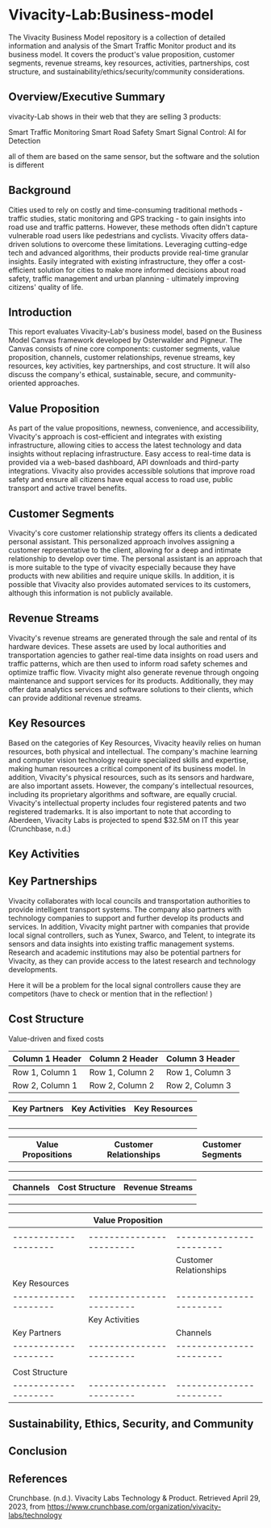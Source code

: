 # Vivacity-Lab:Business-model
The Vivacity Business Model repository is a collection of detailed information and analysis of the Smart Traffic Monitor product and its business model. It covers the product's value proposition, customer segments, revenue streams, key resources, activities, partnerships, cost structure, and sustainability/ethics/security/community considerations. 
## Overview/Executive Summary
vivacity-Lab  shows in their web that they are selling 3 products: 

Smart Traffic Monitoring
Smart Road Safety
Smart Signal Control: AI for Detection

all of them are based on the same sensor, but the software and the solution is different

## Background 
Cities used to rely on costly and time-consuming traditional methods - traffic studies, static monitoring and GPS tracking - to gain insights into road use and traffic patterns. However, these methods often didn't capture vulnerable road users like pedestrians and cyclists. Vivacity offers data-driven solutions to overcome these limitations. Leveraging cutting-edge tech and advanced algorithms, their products provide real-time granular insights. Easily integrated with existing infrastructure, they offer a cost-efficient solution for cities to make more informed decisions about road safety, traffic management and urban planning - ultimately improving citizens' quality of life.

## Introduction
This report evaluates Vivacity-Lab's business model, based on the Business Model Canvas framework developed by Osterwalder and Pigneur. The Canvas consists of nine core components: customer segments, value proposition, channels, customer relationships, revenue streams, key resources, key activities, key partnerships, and cost structure. It will also discuss the company's ethical, sustainable, secure, and community-oriented approaches.
## Value Proposition
As part of the value propositions, newness, convenience, and accessibility, Vivacity's approach is cost-efficient and integrates with existing infrastructure, allowing cities to access the latest technology and data insights without replacing infrastructure. Easy access to real-time data is provided via a web-based dashboard, API downloads and third-party integrations. Vivacity also provides accessible solutions that improve road safety and ensure all citizens have equal access to road use, public transport and active travel benefits.
## Customer Segments

Vivacity's core customer relationship strategy offers its clients a dedicated personal assistant. This personalized approach involves assigning a customer representative to the client, allowing for a deep and intimate relationship to develop over time. The personal assistant is an approach that is more suitable to the type of vivacity especially because they have products with new abilities and require unique skills.  In addition, it is possible that Vivacity also provides automated services to its customers, although this information is  not  publicly available.

## Revenue Streams

Vivacity's revenue streams  are generated through the sale and rental of its hardware devices. These assets are used by local authorities and transportation agencies to gather real-time data insights on road users and traffic patterns, which are then used to inform road safety schemes and optimize traffic flow. Vivacity might  also generate revenue through ongoing maintenance and support services for its products. Additionally, they may offer data analytics services and software solutions to their clients, which can provide additional revenue streams.

## Key Resources
Based on the categories of Key Resources, Vivacity heavily relies on human resources, both physical and intellectual. The company's machine learning and computer vision technology require specialized skills and expertise, making human resources a critical component of its business model. In addition, Vivacity's physical resources, such as its sensors and hardware, are also important assets. However, the company's intellectual resources, including its proprietary algorithms and software, are equally crucial. Vivacity's intellectual property includes four registered patents and two registered trademarks. It is also important to note that according to Aberdeen, Vivacity Labs is projected to spend $32.5M on IT this year (Crunchbase, n.d.)
## Key Activities

## Key Partnerships
Vivacity collaborates with local councils and transportation authorities to provide intelligent transport systems. The company also partners with technology companies to support  and further develop its products and services. In addition, Vivacity might partner with companies that provide local signal controllers, such as Yunex, Swarco, and Telent, to integrate its sensors and data insights into existing traffic management systems. Research and academic institutions may also be potential partners for Vivacity, as they can provide access to the latest research and technology developments. 

Here it   will be a problem for the local signal controllers cause they are competitors (have to check or mention that in the reflection! )
## Cost Structure
Value-driven and fixed costs 

| Column 1 Header | Column 2 Header | Column 3 Header |
|-----------------|-----------------|-----------------|
| Row 1, Column 1 | Row 1, Column 2 | Row 1, Column 3 |
| Row 2, Column 1 | Row 2, Column 2 | Row 2, Column 3 |


| Key Partners | Key Activities | Key Resources |
|-------------|---------------|---------------|
|             |               |               |
|             |               |               |
|             |               |               |
|             |               |               |

| Value Propositions | Customer Relationships | Customer Segments |
|--------------------|-----------------------|------------------|
|                    |                       |                  |
|                    |                       |                  |
|                    |                       |                  |

| Channels | Cost Structure | Revenue Streams |
|----------|---------------|----------------|
|          |               |                |
|          |               |                |
|          |               |                |

|                    |                    Value Proposition                     |                    |
|--------------------|----------------------------------------------------------|--------------------|
|                    |                                                          |                    |
|--------------------|------------------------|------------------------|-----------------------------|
|                    |                       | Customer Relationships  |        Customer Segments    |
| Key Resources      |                        |                        |                             |
|--------------------|------------------------|------------------------|-----------------------------|
|                    | Key Activities         |                        |                             |
| Key Partners       |                        |           Channels     |                             |
|--------------------|------------------------|------------------------|-----------------------------|
|                    |                        |                        |                             |
| Cost Structure     |                        |                        |         Revenue Streams     |
|--------------------|------------------------|------------------------|-----------------------------|
## Sustainability, Ethics, Security, and Community

## Conclusion

## References
Crunchbase. (n.d.). Vivacity Labs Technology & Product. Retrieved April 29, 2023, from https://www.crunchbase.com/organization/vivacity-labs/technology
